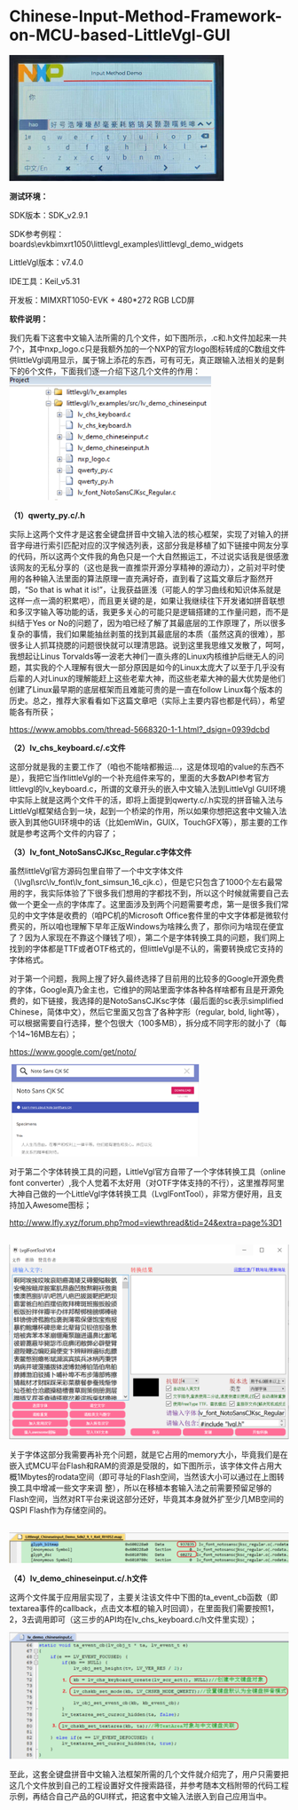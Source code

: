 # Chinese-Input-Method-Framework-on-MCU-based-LittleVgl-GUI
<img src=".figure/Result.png" style="zoom:50%;" />

**测试环境：**

SDK版本：SDK_v2.9.1

SDK参考例程：boards\evkbimxrt1050\littlevgl_examples\littlevgl_demo_widgets

LittleVgl版本：v7.4.0

IDE工具：Keil_v5.31

开发板：MIMXRT1050-EVK + 480*272 RGB LCD屏

**软件说明：**

我们先看下这套中文输入法所需的几个文件，如下图所示，.c和.h文件加起来一共7个，其中nxp_logo.c只是我额外加的一个NXP的官方logo图标转成的C数组文件供littleVgl调用显示，属于锦上添花的东西，可有可无，真正跟输入法相关的是剩下的6个文件，下面我们逐一介绍下这几个文件的作用：  
​                                             <img src=".figure/files_diagram.png" style="zoom:67%;" />

**（1）qwerty_py.c/.h**

实际上这两个文件才是这套全键盘拼音中文输入法的核心框架，实现了对输入的拼音字母进行索引匹配对应的汉字候选列表，这部分我是移植了如下链接中网友分享的代码，所以这两个文件我的角色只是一个大自然搬运工，不过说实话我是很感激该网友的无私分享的（这也是我一直推崇开源分享精神的源动力），之前对平时使用的各种输入法里面的算法原理一直充满好奇，直到看了这篇文章后才豁然开朗，“So that is what it is!”，让我获益匪浅（可能人的学习曲线和知识体系就是这样一点一滴的积累吧），而且更关键的是，如果让我继续往下开发诸如拼音联想和多汉字输入等功能的话，我更多关心的可能只是逻辑搭建的工作量问题，而不是纠结于Yes or No的问题了，因为咱已经了解了其最底层的工作原理了，所以很多复杂的事情，我们如果能抽丝剥茧的找到其最底层的本质（虽然这真的很难），那很多让人抓耳挠腮的问题很快就可以理清思路。说到这里我思维又发散了，呵呵，我想起让Linus Torvalds等一波老大神们一直头疼的Linux内核维护后继无人的问题，其实我的个人理解有很大一部分原因是如今的Linux太庞大了以至于几乎没有后辈的人对Linux的理解能赶上这些老辈大神，而这些老辈大神的最大优势是他们创建了Linux最早期的底层框架而且难能可贵的是一直在follow Linux每个版本的历史。总之，推荐大家看看如下这篇文章吧（实际上主要内容也都是代码），希望能各有所获；

https://www.amobbs.com/thread-5668320-1-1.html?_dsign=0939dcbd

**（2）lv_chs_keyboard.c/.c文件**

这部分就是我的主要工作了（咱也不能啥都搬运…，这是体现咱的value的东西不是），我把它当作littleVgl的一个补充组件来写的，里面的大多数API参考官方littlevgl的lv_keyboard.c，所谓的文章开头的嵌入中文输入法到LittleVgl GUI环境中实际上就是这两个文件干的活，即将上面提到qwerty.c/.h实现的拼音输入法与LittleVgl框架结合到一块，起到一个桥梁的作用，所以如果你想把这套中文输入法嵌入到其他GUI环境中的话（比如emWin，GUIX，TouchGFX等），那主要的工作就是参考这两个文件的内容了；

**（3）lv_font_NotoSansCJKsc_Regular.c字体文件**

虽然littleVgl官方源码包里自带了一个中文字体文件（\lvgl\src\lv_font\lv_font_simsun_16_cjk.c），但是它只包含了1000个左右最常用的字，我实际体验了下很多我们想用的字都找不到，所以这个时候就需要自己去做一个更全一点的字体库了。这里面涉及到两个问题需要考虑，第一是很多我们常见的中文字体是收费的（咱PC机的Microsoft Office套件里的中文字体都是微软付费买的，所以咱也理解下早年正版Windows为啥辣么贵了，那你问为啥现在便宜了？因为人家现在不靠这个赚钱了呗），第二个是字体转换工具的问题，我们网上找到的字体都是TTF或者OTF格式的，但littleVgl是不认的，需要转换成它支持的字体格式。

对于第一个问题，我网上搜了好久最终选择了目前用的比较多的Google开源免费的字体，Google真乃金主也，它维护的网站里面字体各种各样啥都有且是开源免费的，如下链接，我选择的是NotoSansCJKsc字体（最后面的sc表示simplified Chinese，简体中文），然后它里面又包含了各种字形（regular, bold, light等），可以根据需要自行选择，整个包很大（100多MB），拆分成不同字形的就小了（每个14~16MB左右）；

https://www.google.com/get/noto/

​                                           <img src=".figure/Google_fonts.png" style="zoom: 33%;" />

对于第二个字体转换工具的问题，LittleVgl官方自带了一个字体转换工具（online font converter）,我个人觉着不太好用（对OTF字体支持的不行），这里推荐阿里大神自己做的一个LittleVgl字体转换工具（LvglFontTool），非常方便好用，且支持加入Awesome图标；

http://www.lfly.xyz/forum.php?mod=viewthread&tid=24&extra=page%3D1

​                               <img src=".figure/LvglFontTool.png" style="zoom: 50%;" />

关于字体这部分我需要再补充个问题，就是它占用的memory大小，毕竟我们是在嵌入式MCU平台Flash和RAM的资源是受限的，如下图所示，该字体文件占用大概1Mbytes的rodata空间（即可寻址的Flash空间，当然该大小可以通过在上图转换工具中增减一些文字来调 整），所以在移植本套输入法之前需要预留足够的Flash空间，当然对RT平台来说这部分还好，毕竟其本身就外扩至少几MB空间的QSPI Flash作为存储空间的。

​                     <img src=".figure/mapfile.png" style="zoom: 50%;" />

**（4）lv_demo_chineseinput.c/.h文件**

这两个文件属于应用层实现了，主要关注该文件中下图的ta_event_cb函数（即textarea事件的callback，点击文本框的输入时回调），在里面我们需要按照1，2，3去调用即可（这三步的API均在lv_chs_keyboard.c/h文件里实现）；

​                           <img src=".figure/lv_demo_chineseinput_c.png" style="zoom:50%;" />

至此，这套全键盘拼音中文输入法框架所需的几个文件就介绍完了，用户只需要把这几个文件放到自己的工程设置好文件搜索路径，并参考随本文档附带的代码工程示例，再结合自己产品的GUI样式，把这套中文输入法嵌入到自己应用当中。
